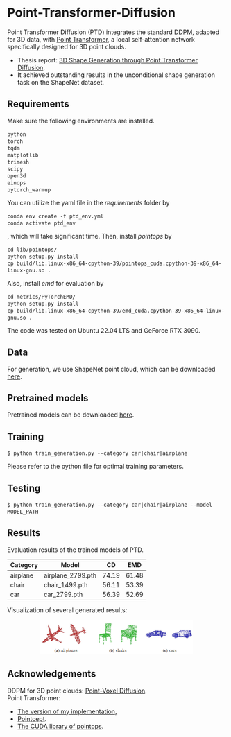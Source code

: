 # Point-Transformer-Diffusion

Point Transformer Diffusion (PTD) integrates the standard [DDPM](https://proceedings.neurips.cc/paper/2020/hash/4c5bcfec8584af0d967f1ab10179ca4b-Abstract.html), adapted for 3D data, 
with [Point Transformer](https://openaccess.thecvf.com/content/ICCV2021/html/Zhao_Point_Transformer_ICCV_2021_paper.html?ref=https://githubhelp.com), a local self-attention network specifically designed for 3D point clouds.
- Thesis report: [3D Shape Generation through Point Transformer Diffusion](https://odr.chalmers.se/items/def57c0b-8918-4f80-968c-9b1bfda56433). 
- It achieved outstanding results in the unconditional shape generation task on the ShapeNet dataset.

## Requirements

Make sure the following environments are installed.

```
python
torch
tqdm
matplotlib
trimesh
scipy
open3d
einops
pytorch_warmup
```

You can utilize the yaml file in the *requirements* folder by
```
conda env create -f ptd_env.yml 
conda activate ptd_env
```
, which will take significant time. Then, install *pointops* by

```
cd lib/pointops/
python setup.py install
cp build/lib.linux-x86_64-cpython-39/pointops_cuda.cpython-39-x86_64-linux-gnu.so .
```

Also, install *emd* for evaluation by 

```
cd metrics/PyTorchEMD/
python setup.py install
cp build/lib.linux-x86_64-cpython-39/emd_cuda.cpython-39-x86_64-linux-gnu.so .
```

The code was tested on Ubuntu 22.04 LTS and GeForce RTX 3090.

## Data

For generation, we use ShapeNet point cloud, which can be downloaded [here](https://drive.google.com/drive/folders/1G0rf-6HSHoTll6aH7voh-dXj6hCRhSAQ).

## Pretrained models

Pretrained models can be downloaded [here](https://drive.google.com/drive/folders/1HstSf2kYYGMIc-_w87IMUuIA0dsOcQSe).

## Training

```
$ python train_generation.py --category car|chair|airplane
```
Please refer to the python file for optimal training parameters.

## Testing
```
$ python train_generation.py --category car|chair|airplane --model MODEL_PATH
```

## Results

Evaluation results of the trained models of PTD.

| Category | Model             | CD    | EMD   |
|----------|-------------------|-------|-------|
| airplane | airplane_2799.pth | 74.19 | 61.48    |
| chair    | chair_1499.pth    | 56.11 | 53.39 |
| car      | car_2799.pth      | 56.39 | 52.69 |

Visualization of several generated results: 

<p align="center">
  <img src="assets/ptd_generative_results.png" width="70%"/>
</p>

## Acknowledgements

DDPM for 3D point clouds: [Point-Voxel Diffusion](https://github.com/alexzhou907/PVD). <br>
Point Transformer: 
- [The version of my implementation](https://github.com/jxl152/Point-Transformer),
- [Pointcept](https://github.com/Pointcept/Pointcept).
- [The CUDA library of pointops](https://github.com/hszhao/PointWeb).